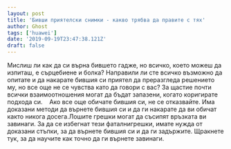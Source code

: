 ```yaml
---
layout: post
title: 'Бивши приятелски снимки - какво трябва да правите с тях'
author: Ghost
tags: ['huawei']
date: '2019-09-19T23:47:38.121Z'
draft: false
---
```


Мислиш ли как да си върна бившето гадже, но всичко, което можеш да изпиташ, е сърцебиене и болка? Направили ли сте всичко възможно да опитате и да накарате бившия си приятел да преразгледа решението му, но все още не се чувства като да говори с вас? За щастие почти всички взаимоотношения могат да бъдат запазени, когато коригирате подхода си.    Ако все още обичате бившия си, не се отказвайте. Има доказани методи да върнете бившия си и да ги накарате да ви обичат както никога досега.Лошите грешки могат да съсипят връзката ви завинаги. За да се избегнат тези фаталнигрешки, имате нужда от доказани стъпки, за да върнете бившия си и да ги задържите. Щракнете тук, за да научите как точно да ги върнете завинаги.
